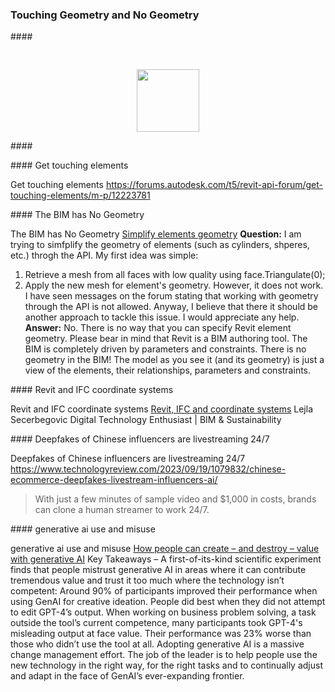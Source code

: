 <head>
<meta http-equiv="Content-Type" content="text/html; charset=utf-8">
<link rel="stylesheet" type="text/css" href="bc.css">
<script src="https://cdn.rawgit.com/google/code-prettify/master/loader/run_prettify.js" type="text/javascript"></script>
</head>

<!---


- Get touching elements
  https://forums.autodesk.com/t5/revit-api-forum/get-touching-elements/m-p/12223781

- The BIM has No Geometry
  [Simplify elements geometry](https://forums.autodesk.com/t5/revit-api-forum/simplify-elements-geometry/m-p/12266629)
  **Question:** I am trying to simfplify the geometry of elements (such as cylinders, shperes, etc.) throgh the API.
  My first idea was simple:
  1. Retrieve a mesh from all faces with low quality using face.Triangulate(0);
  2. Apply the new mesh for element's geometry.
  However, it does not work. I have seen messages on the forum stating that working with geometry through the API is not allowed. Anyway, I believe that there it should be another approach to tackle this issue. I would appreciate any help.
  **Answer:** No. There is no way that you can specify Revit element geometry. Please bear in mind that Revit is a BIM authoring tool. The BIM is completely driven by parameters and constraints.
  There is no geometry in the BIM!
  The model as you see it (and its geometry) is just a view of the elements, their relationships, parameters and constraints.

- Revit and IFC coordinate systems
  [Revit, IFC and coordinate systems](https://bim-me-up.com/en/revit-ifc-und-koordinatensysteme/)
  Lejla Secerbegovic
  Digital Technology Enthusiast | BIM & Sustainability

- Deepfakes of Chinese influencers are livestreaming 24/7
  https://www.technologyreview.com/2023/09/19/1079832/chinese-ecommerce-deepfakes-livestream-influencers-ai/
  > With just a few minutes of sample video and $1,000 in costs, brands can clone a human streamer to work 24/7.

- generative ai use and misuse
  [How people can create &ndash; and destroy &ndash; value with generative AI](https://www.bcg.com/publications/2023/how-people-create-and-destroy-value-with-gen-ai)
  Key Takeaways &ndash; A first-of-its-kind scientific experiment finds that people mistrust generative AI in areas where it can contribute tremendous value and trust it too much where the technology isn’t competent:
  Around 90% of participants improved their performance when using GenAI for creative ideation. People did best when they did not attempt to edit GPT-4’s output.
  When working on business problem solving, a task outside the tool’s current competence, many participants took GPT-4's misleading output at face value. Their performance was 23% worse than those who didn’t use the tool at all.
  Adopting generative AI is a massive change management effort. The job of the leader is to help people use the new technology in the right way, for the right tasks and to continually adjust and adapt in the face of GenAI’s ever-expanding frontier.

twitter:

A reminder of the deprecated @AutodeskAPS DA4R 2018 engine and a great new open-source #RevitAPI productivity enhancement tool using the @AutodeskRevit OptionsBar for frequently used info, utilities, element selection options etc. #BIM @DynamoBIM https://autode.sk/optionsbar

A great new open-source productivity enhancement tool making use of the built-in @AutodeskRevit OptionsBar provides handy access to frequently used information, utilities, element selection options and more, and a reminder of the deprecated @AutodeskAPS DA4R Revit 2018 engine with the #RevitAPI #BIM @DynamoBIM https://autode.sk/optionsbar

A great new open-source productivity enhancement tool making use of the built-in OptionsBar provides handy access to frequently used information, utilities, element selection options and more, and a reminder of the deprecated DA4R Revit 2018 engine...

linkedin:

A reminder of the deprecated #AutodeskAPS DA4R 2018 engine and a great new open-source #Revit #API productivity enhancement tool using the #Autodesk OptionsBar for frequently used info, utilities, element selection options etc.

https://autode.sk/optionsbar

#BIM #DynamoBIM #AutodeskAPS #Revit #API #IFC #SDK #Autodesk #AEC #adsk

the [Revit API discussion forum](http://forums.autodesk.com/t5/revit-api-forum/bd-p/160) thread

<center>
<img src="img/" alt="" title="" width="600"/>
<p style="font-size: 80%; font-style:italic"></p>
</center>

-->

### Touching Geometry and No Geometry



####<a name="2"></a>

<pre class="prettyprint lang-cs">

</pre>


<center>
<img src="img/" alt="" title="" width="100"/>
</center>


####<a name="3"></a>


####<a name="3"></a> Get touching elements

Get touching elements
https://forums.autodesk.com/t5/revit-api-forum/get-touching-elements/m-p/12223781

####<a name="3"></a> The BIM has No Geometry

The BIM has No Geometry
[Simplify elements geometry](https://forums.autodesk.com/t5/revit-api-forum/simplify-elements-geometry/m-p/12266629)
**Question:** I am trying to simfplify the geometry of elements (such as cylinders, shperes, etc.) throgh the API.
My first idea was simple:
1. Retrieve a mesh from all faces with low quality using face.Triangulate(0);
2. Apply the new mesh for element's geometry.
However, it does not work. I have seen messages on the forum stating that working with geometry through the API is not allowed. Anyway, I believe that there it should be another approach to tackle this issue. I would appreciate any help.
**Answer:** No. There is no way that you can specify Revit element geometry. Please bear in mind that Revit is a BIM authoring tool. The BIM is completely driven by parameters and constraints.
There is no geometry in the BIM!
The model as you see it (and its geometry) is just a view of the elements, their relationships, parameters and constraints.

####<a name="3"></a> Revit and IFC coordinate systems

Revit and IFC coordinate systems
[Revit, IFC and coordinate systems](https://bim-me-up.com/en/revit-ifc-und-koordinatensysteme/)
Lejla Secerbegovic
Digital Technology Enthusiast | BIM & Sustainability

####<a name="3"></a> Deepfakes of Chinese influencers are livestreaming 24/7

Deepfakes of Chinese influencers are livestreaming 24/7
https://www.technologyreview.com/2023/09/19/1079832/chinese-ecommerce-deepfakes-livestream-influencers-ai/
> With just a few minutes of sample video and $1,000 in costs, brands can clone a human streamer to work 24/7.

####<a name="3"></a> generative ai use and misuse

generative ai use and misuse
[How people can create &ndash; and destroy &ndash; value with generative AI](https://www.bcg.com/publications/2023/how-people-create-and-destroy-value-with-gen-ai)
Key Takeaways &ndash; A first-of-its-kind scientific experiment finds that people mistrust generative AI in areas where it can contribute tremendous value and trust it too much where the technology isn’t competent:
Around 90% of participants improved their performance when using GenAI for creative ideation. People did best when they did not attempt to edit GPT-4’s output.
When working on business problem solving, a task outside the tool’s current competence, many participants took GPT-4's misleading output at face value. Their performance was 23% worse than those who didn’t use the tool at all.
Adopting generative AI is a massive change management effort. The job of the leader is to help people use the new technology in the right way, for the right tasks and to continually adjust and adapt in the face of GenAI’s ever-expanding frontier.


